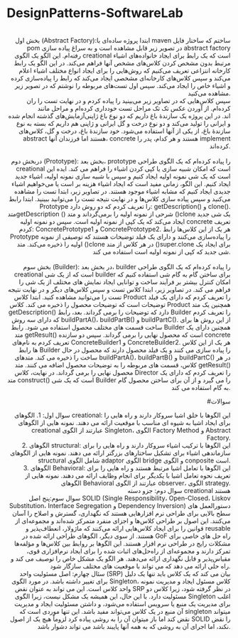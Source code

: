 # DesignPatterns-SoftwareLab
<div style="text-align: right"> 
  

  <br>
  <par style="text-align: right">
بخش اول (Abstract Factory):ابتدا پروژه ساده‌ای با maven ساختم که ساختار فایل pom در تصویر زیر قابل مشاهده است و به سراغ پیاده سازی abstract factory رفته‌ام. این الگو یک الگوی creational است که یک رابط برای ایجاد خانواده‌های اشیاء مرتبط بدون مشخص کردن کلاس‌های مشخص آنها فراهم می‌کند. در این الگو یک رابط کارخانه انتزاعی تعریف می‌کنیم که روش‌هایی را برای ایجاد انواع مختلف اشیاء اعلام می‌کند و سپس کلاس‌های کارخانه‌ای مشخصی ایجاد می‌کند که رابط را پیاده‌سازی کرده و اشیاء خاص را ایجاد می‌کند. سپس اول تست‌های مربوطه را نوشتم که در تصویر زیر مشاهده می‌کنید.
  </par>
    <br>
  سپس کلاس‌هایی که در تصاویر زیر می‌بینید را پیاده کردم و در نهایت تست را ران کرده‌ام. از آوردن عکس تک تک مراحل تست خودداری کرده‌ام و مراحل مانند آزمایش‌های گذشته انجام شده‎‌اند. در این پروژه یک سازندۀ باغ داریم که دو نوع باغ ژاپنی و ایرانی را تولید می‌کند و دو نوع درخت و گل ایرانی و ژاپنی هم داریم که بسته به نوع سازندۀ باغ، از یکی از آنها استفاده می‌شود. خود سازندۀ باغ، درخت و گل، کلاس‌های abstract هستند اما فرزندان آنها، concrete هستند و هر کدام، پدر را implement کرده‌اند.
  <br>
  

  <br>
دربخش دوم (Prototype): بخش بعد، prototype را پیاده کرده‌ام که یک الگوی طراحی creational است که امکان شبیه سازی یا کپی کردن اشیاء را فراهم می کند. ایده این است که یک شی نمونه اولیه ایجاد کنیم و سپس با شبیه سازی نمونه اولیه، اشیاء جدید ایجاد کنیم. این الگو، زمانی مفید است که ایجاد اشیاء هزینه بر است یا می‌خواهیم اشیاء جدیدی ایجاد کنیم که مشابه اشیاء موجود هستند. در تصاویر زیر، ابتدا تست را مشاهده می‌کنید و سپس پیاده سازی کلاس‌ها و در نهایت نتیجه تست را می‌توانید ببینید. ابتدا رابط Prototype را تعریف کردم که دو روش دارد: getDescription() و clone(). متدgetDescription ()  شرحی از نمونه اولیه را برمی‌گرداند و متد ()clone یک شی جدید ایجاد می‌کند که یک کپی از نمونه اولیه است. سپس دو نمونه اولیه concrete تعریف کردم: ConcretePrototype1 و ConcretePrototype2. هر یک از این کلاس‌ها رابط Prototype را پیاده‌سازی می‌کنند و دارای یک فیلد توضیحات هستند که توصیفی از نمونه اولیه را ذخیره می‌کند. متد ()clone در هر کلاس از متد ()super.clone برای ایجاد یک شی جدید که کپی از نمونه اولیه است استفاده می کند.
 
<br>
  <br>
 بخش سوم (Builder): در بخش بعد، builder را پیاده کرده‌ام که یک الگوی طراحی creational است که از یک شی builder برای ساختن گام به گام شی استفاده کنیم که امکان کنترل بیشتر بر فرآیند ساخت و توانایی ایجاد نمایش های مختلف از یک شی را فراهم می کند. در تصاویر زیر، ابتدا کلاس تست و سپس کلاس‌های دیگر و در نهایت نتیجه تست را می‌توانید مشاهده کنید. ابتدا کلاس Product را تعریف کردم که دارای یک فیلد توضیحات است که توضیحات محصول را ذخیره می کند. کلاس Product همچنین یک متد getDescription()  دارد که توضیحات را برمی گرداند. بعد، رابط Builder را تعریف کردم که دارای سه روش buildPartA()، buildPartB() و buildPartC().  از این روش ها برای ساخت قسمت های مختلف محصول استفاده می شود. رابط Builder همچنین دارای یک متد getResult()  است که محصول نهایی را برمی گرداند. سپس دو سازنده concrete تعریف کردم به نام‌های ConcreteBuilder1 و ConcreteBuilder2.  هر یک از این کلاس ها رابط Builder را پیاده سازی می کنند و یک فیلد محصول دارند که محصول در حال ساخت را ذخیره می کند. متدهای buildPartA()، buildPartB() و buildPartC() در هر کلاس، قسمت های مربوطه را به توضیحات محصول اضافه می کنند. متد getResult()  محصول نهایی را برمی گرداند. در نهایت، کلاس Director را تعریف کردم که دارای یک متد construct()  است که یک شی Builder را می گیرد و از آن برای ساختن محصول گام به گام استفاده می کند.
  <br>
  
  #سوالات
  
  
 سوال اول: 1. الگوهای creational: این الگوها با خلق اشیا سروکار دارند و راه هایی را برای ایجاد اشیا به شیوه ای مناسب با موقعیت ارائه می دهند. نمونه هایی از الگوهای creational عبارتند از الگوی Singleton، الگوی Factory Method و Abstract Factory. 
  <br>
  2. الگوهای structural: این الگوها با ترکیب اشیاء سروکار دارند و راه هایی را برای سازماندهی اشیاء برای تشکیل ساختارهای بزرگتر ارائه می دهند. نمونه هایی از الگوهای  structural شامل الگوی adaptor الگوی bridge و الگوی conposite است.
 <br>
  3. الگوهای Behavioral: این الگوها با تعامل اشیا مرتبط هستند و راه هایی را برای تعریف نحوه تعامل اشیا با یکدیگر برای انجام وظایف ارائه می دهند. نمونه هایی از الگوهای Behavioral عبارتند از الگوی observer، الگوی strategy.
  <br>
  سوال دوم: جزو دسته creational هستند
  <br>
  سوال سوم:پنج اصل SOLID (Single Responsibility، Open-Closed، Liskov Substitution، Interface Segregation و Dependency Inversion) دستورالعمل های سطح بالایی برای طراحی نرم افزارهایی هستند که نگهداری، گسترش و اصلاح را آسان می‌کنند. این اصول بر طراحی کلاس‌ها و اجزای منفرد متمرکز شده‌اند و مجموعه‌ای از قوانین را برای ایجاد کلاس‌هایی ارائه می‌کنند که ماژولار، انعطاف‌پذیر و reusable هستند. از سوی دیگر، الگوهای طراحی ارائه شده در GoF راه حل های خاصی برای مشکلات رایج در طراحی نرم افزار هستند. این الگوها بر روابط بین کلاس‌ها و مؤلفه‌ها تمرکز دارند و مجموعه‌ای از راه‌حل‌های اثبات شده را برای ایجاد نرم‌افزاری قوی، مقیاس‌پذیر و قابل نگهداری ارائه می‌دهند. هر الگو یک مشکل خاص را توصیف می کند و راه حلی ارائه می دهد که می تواند با موقعیت های مختلف سازگار شود.
  <br>
  سئال چهارم: اصل مسئولیت واحد (SRP) بیان می کند که یک کلاس باید تنها یک دلیل برای تغییر داشته باشد. در مورد الگوی Singleton، کلاس مسئول ایجاد و مدیریت نمونه واحد کلاس است. این می تواند به عنوان نقض SRP در نظر گرفته شود، زیرا کلاس دو مسئولیت دارد. با این حال، این همیشه یک مشکل نیست، زیرا الگوی Singleton اغلب برای مدیریت یک منبع یا سرویس استفاده می‌شود، و داشتن مسئولیت ایجاد و مدیریت آن منبع در یک کلاس می‌تواند مفید باشد. این تنها موردی است که singleton میتواند نقض کند اما باز میتوان آن را به روشی پیاده کرد لزوماً هیچ یک از اصول SOLID را نقض نکند، اما اجرای آن به روشی که به همه آنها پایبند باشد می تواند دشوار باشد.
  
</div>
